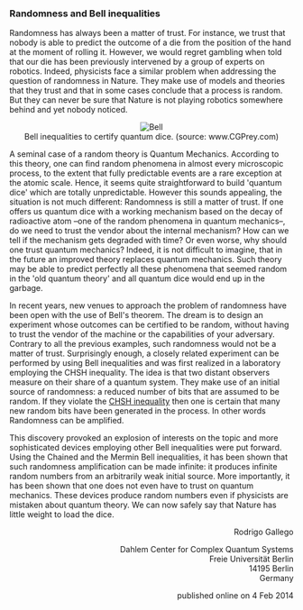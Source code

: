### Randomness and Bell inequalities

Randomness has always been a matter of trust. For instance, we trust that nobody is able to predict the outcome of a die from the position of the hand at the moment of rolling it. However, we would regret gambling when told that our die has been previously intervened by a group of experts on robotics. Indeed, physicists face a similar problem when addressing the question of randomness in Nature. They make use of models and theories that they trust and that in some cases conclude that a process is random. But they can never be sure that Nature is not playing robotics somewhere behind and yet nobody noticed.

<p align="center">
  <img src="/assets/images/contrib/randomness_ill.jpg" alt=Bell inequalities to certify quantum dice.""/><br/>
<span class="figure_caption">Bell inequalities to certify quantum dice. (source: www.CGPrey.com)</span>
</p>

A seminal case of a random theory is Quantum Mechanics. According to this theory, one can find random phenomena in almost every microscopic process, to the extent that fully predictable events are a rare exception at the atomic scale. Hence, it seems quite straightforward to build 'quantum dice' which are totally unpredictable. However this sounds appealing, the situation is not much different: Randomness is still a matter of trust. If one offers us quantum dice with a working mechanism based on the decay of radioactive atom –one of the random phenomena in quantum mechanics–, do we need to trust the vendor about the internal mechanism? How can we tell if the mechanism gets degraded with time? Or even worse, why should one trust quantum mechanics? Indeed, it is not difficult to imagine, that in the future an improved theory replaces quantum mechanics. Such theory may be able to predict perfectly all these phenomena that seemed random in the 'old quantum theory' and all quantum dice would end up in the garbage.

In recent years, new venues to approach the problem of randomness have been open with the use of Bell's theorem. The dream is to design an experiment whose outcomes can be certified to be random, without having to trust the vendor of the machine or the capabilities of your adversary. Contrary to all the previous examples, such randomness would not be a matter of trust. Surprisingly enough, a closely related experiment can be performed by using Bell inequalities and was first realized in a laboratory employing the CHSH inequality. The idea is that two distant observers measure on their share of a quantum system. They make use of an initial source of randomness: a reduced number of bits that are assumed to be random. If they violate the [CHSH inequality](/db/canonical/1) then one is certain that many new random bits have been generated in the process. In other words Randomness can be amplified.

This discovery provoked an explosion of interests on the topic and more sophisticated devices employing other Bell inequalities were put forward. Using the Chained and the Mermin Bell inequalities, it has been shown that such randomness amplification can be made infinite: it produces infinite random numbers from an arbitrarily weak initial source. More importantly, it has been shown that one does not even have to trust on quantum mechanics. These devices produce random numbers even if physicists are mistaken about quantum theory. We can now safely say that Nature has little weight to load the dice.

<p align="right">
Rodrigo Gallego
</p>
<p align="right">
<span class="author_address">
Dahlem Center for Complex Quantum Systems<br/>
Freie Universität Berlin<br/>
14195 Berlin<br/>
Germany
<span/>
</p>

<p align="right">
published online on 4 Feb 2014
</p>

